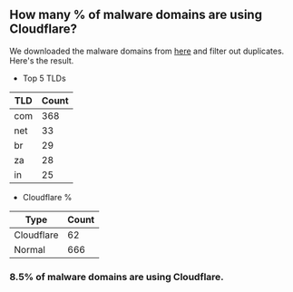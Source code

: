 ## How many % of malware domains are using Cloudflare?


We downloaded the malware domains from [here](https://urlhaus.abuse.ch) and filter out duplicates.
Here's the result.


[//]: # (start replacement)


- Top 5 TLDs

| TLD | Count |
| --- | --- |
| com | 368 |
| net | 33 |
| br | 29 |
| za | 28 |
| in | 25 |


- Cloudflare %

| Type | Count |
| --- | --- |
| Cloudflare | 62 |
| Normal | 666 |


### 8.5% of malware domains are using Cloudflare.